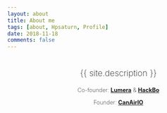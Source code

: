 ```yaml
---
layout: about
title: About me
tags: [about, Hpsaturn, Profile]
date: 2018-11-18
comments: false
---
```


<center style="margin-top:40px;align:left">

<p style="font-size:1.2rem;font-weight:200;">
{{ site.description }}
</p>

<p style="font-size:0.8rem;font-weight:200">
Co-founder:
<a href="http://lumera.co/ks" target="_blank"><b>Lumera</b></a> & <a href="http://hackbo.co" target="_blank"><b>HackBo</b></a>
</p>

<p style="font-size:0.8rem;font-weight:200">
Founder:
<a href="http://canair.io" target="_blank"><b>CanAirIO</b></a>
</p>

</center>


